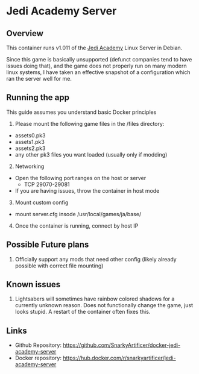# Jedi Academy Server

## Overview
This container runs v1.011 of the [Jedi Academy](https://en.wikipedia.org/wiki/Star_Wars_Jedi_Knight:_Jedi_Academy) Linux Server in Debian.

Since this game is basically unsupported (defunct companies tend to have issues doing that), and the game does not properly run on many modern linux systems, I have taken an effective snapshot of a configuration which ran the server well for me.

## Running the app

This guide assumes you understand basic Docker principles

1. Please mount the following game files in the /files directory:
  * assets0.pk3
  * assets1.pk3
  * assets2.pk3
  * any other pk3 files you want loaded (usually only if modding)
2. Networking
  * Open the following port ranges on the host or server
    * TCP 29070-29081
  * If you are having issues, throw the container in host mode
3. Mount custom config
  * mount server.cfg insode /usr/local/games/ja/base/
4. Once the container is running, connect by host IP

## Possible Future plans
1. Officially support any mods that need other config (likely already possible with correct file mounting)

## Known issues
1. Lightsabers will sometimes have rainbow colored shadows for a currently unknown reason.  Does not functionally change the game, just looks stupid.  A restart of the container often fixes this.

## Links
* Github Repository: https://github.com/SnarkyArtificer/docker-jedi-academy-server
* Docker repository: https://hub.docker.com/r/snarkyartificer/jedi-academy-server
